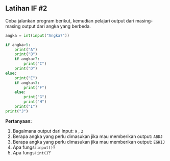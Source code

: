 ## Latihan IF #2

Coba jalankan program berikut, kemudian pelajari output dari masing-masing output dari angka yang berbeda.

```python
angka = int(input("Angka?"))

if angka>5:
    print("A")
    print("B")
    if angka>7:
        print("C")
    print("D")
else:
    print("E")
    if angka<3:
        print("F")
    else:
        print("G")
        print("H")
    print("I")
print("J")
```

**Pertanyaan:**
1. Bagaimana output dari input: `9` , `2`
2. Berapa angka yang perlu dimasukan jika mau memberikan output: `ABDJ`
3. Berapa angka yang perlu dimasukan jika mau memberikan output: `EGHIJ`
4. Apa fungsi `input()`?
5. Apa fungsi `int()`?